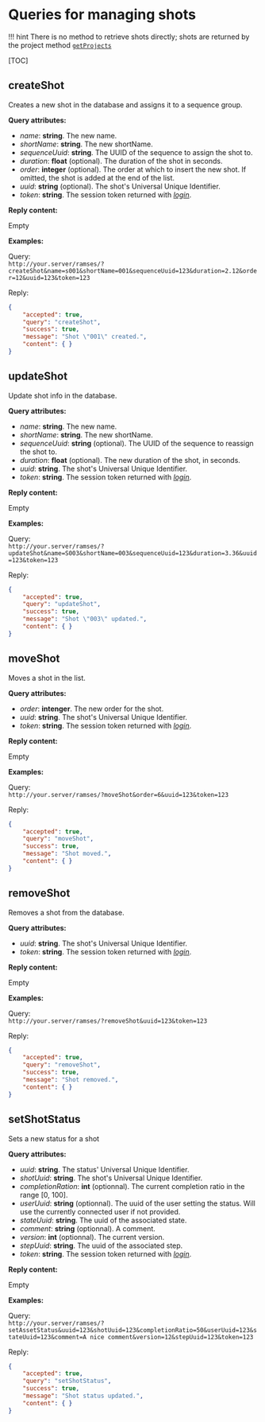 # Queries for managing shots

!!! hint
    There is no method to retrieve shots directly; shots are returned by the project method [`getProjects`](projects.md#getprojects)

[TOC]

## createShot

Creates a new shot in the database and assigns it to a sequence group.

**Query attributes:**

- *name*: **string**. The new name.
- *shortName*: **string**. The new shortName.
- *sequenceUuid*: **string**. The UUID of the sequence to assign the shot to.
- *duration*: **float** (optional). The duration of the shot in seconds.
- *order*: **integer** (optional). The order at which to insert the new shot. If omitted, the shot is added at the end of the list.
- *uuid*: **string** (optional). The shot's Universal Unique Identifier.
- *token*: **string**. The session token returned with [*login*](general.md#login).

**Reply content:**

Empty

**Examples:**

Query:  
`http://your.server/ramses/?createShot&name=s001&shortName=001&sequenceUuid=123&duration=2.12&order=12&uuid=123&token=123`

Reply:

```json
{
    "accepted": true,
    "query": "createShot",
    "success": true,
    "message": "Shot \"001\" created.",
    "content": { }
}
```

## updateShot

Update shot info in the database.

**Query attributes:**

- *name*: **string**. The new name.
- *shortName*: **string**. The new shortName.
- *sequenceUuid*: **string** (optional). The UUID of the sequence to reassign the shot to.
- *duration*: **float** (optional). The new duration of the shot, in seconds.
- *uuid*: **string**. The shot's Universal Unique Identifier.
- *token*: **string**. The session token returned with [*login*](general.md#login).

**Reply content:**

Empty

**Examples:**

Query:  
`http://your.server/ramses/?updateShot&name=S003&shortName=003&sequenceUuid=123&duration=3.36&uuid=123&token=123`

Reply:

```json
{
    "accepted": true,
    "query": "updateShot",
    "success": true,
    "message": "Shot \"003\" updated.",
    "content": { }
}
```

## moveShot

Moves a shot in the list.

**Query attributes:**

- *order*: **intenger**. The new order for the shot.
- *uuid*: **string**. The shot's Universal Unique Identifier.
- *token*: **string**. The session token returned with [*login*](general.md#login).

**Reply content:**

Empty

**Examples:**

Query:  
`http://your.server/ramses/?moveShot&order=6&uuid=123&token=123`

Reply:

```json
{
    "accepted": true,
    "query": "moveShot",
    "success": true,
    "message": "Shot moved.",
    "content": { }
}
```

## removeShot

Removes a shot from the database.

**Query attributes:**

- *uuid*: **string**. The shot's Universal Unique Identifier.
- *token*: **string**. The session token returned with [*login*](general.md#login).

**Reply content:**

Empty

**Examples:**

Query:  
`http://your.server/ramses/?removeShot&uuid=123&token=123`

Reply:

```json
{
    "accepted": true,
    "query": "removeShot",
    "success": true,
    "message": "Shot removed.",
    "content": { }
}
```

## setShotStatus

Sets a new status for a shot

**Query attributes:**

- *uuid*: **string**. The status' Universal Unique Identifier.
- *shotUuid*: **string**. The shot's Universal Unique Identifier.
- *completionRation*: **int** (optionnal). The current completion ratio in the range [0, 100].
- *userUuid*: **string** (optionnal). The uuid of the user setting the status. Will use the currently connected user if not provided.
- *stateUuid*: **string**. The uuid of the associated state.
- *comment*: **string** (optionnal). A comment.
- *version*: **int** (optionnal). The current version.
- *stepUuid*: **string**. The uuid of the associated step.
- *token*: **string**. The session token returned with [*login*](general.md#login).

**Reply content:**

Empty

**Examples:**

Query:  
`http://your.server/ramses/?setAssetStatus&uuid=123&shotUuid=123&completionRatio=50&userUuid=123&stateUuid=123&comment=A nice comment&version=12&stepUuid=123&token=123`

Reply:

```json
{
    "accepted": true,
    "query": "setShotStatus",
    "success": true,
    "message": "Shot status updated.",
    "content": { }
}
```